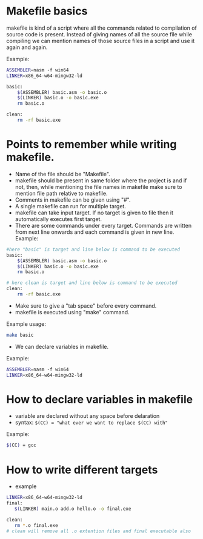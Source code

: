 # Makefile basics

makefile is kind of a script where all the commands related to compilation of source code is present. Instead of giving names of all the 
source file while compiling we can mention names of those source files in a script and use it again and again.

Example:
```bash
ASSEMBLER=nasm -f win64
LINKER=x86_64-w64-mingw32-ld

basic:
    $(ASSEMBLER) basic.asm -o basic.o
    $(LINKER) basic.o -o basic.exe
    rm basic.o

clean:
	rm -rf basic.exe
```


# Points to remember while writing makefile.
- Name of the file should be "Makefile".
- makefile should be present in same folder where the project is and if not, then, while mentioning the file names in makefile make sure to mention file path relative to makefile.
- Comments in makefile can be given using "#".
- A single makefile can run for multiple target.
- makefile can take input target. If no target is given to file then it automatically executes first target.
- There are some commands under every target. Commands are written from next line onwards and each command is given in new line.
Example:
```bash
#here "basic" is target and line below is command to be executed
basic:
    $(ASSEMBLER) basic.asm -o basic.o
    $(LINKER) basic.o -o basic.exe
    rm basic.o

# here clean is target and line below is command to be executed
clean:
	rm -rf basic.exe
```
- Make sure to give a "tab space" before every command. 
- makefile is executed using "make" command.

Example usage:
```bash
make basic
```
- We can declare variables in makefile.

Example:
```bash
ASSEMBLER=nasm -f win64
LINKER=x86_64-w64-mingw32-ld
```

# How to declare variables in makefile
- variable are declared without any space before delaration
- syntax:
```$(CC) = "what ever we want to replace $(CC) with"```

Example: 
```bash
$(CC) = gcc
```

# How to write different targets
- example
 ```bash
LINKER=x86_64-w64-mingw32-ld
final: 
    $(LINKER) main.o add.o hello.o -o final.exe
 
clean: 
    rm *.o final.exe
# clean will remove all .o extention files and final executable also
 ```



